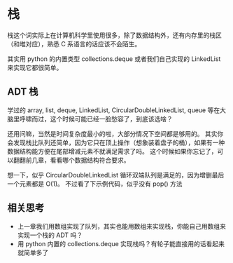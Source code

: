 # 栈

栈这个词实际上在计算机科学里使用很多，除了数据结构外，还有内存里的栈区 （和堆对应），熟悉 C 系语言的话应该不会陌生。 

其实用 python 的内置类型 collections.deque 或者我们自己实现的 LinkedList 来实现它都很简单。

## ADT 栈

学过的 array, list, deque, LinkedList, CircularDoubleLinkedList, queue 等在大脑里呼啸而过，这个时候可能已经一脸愁容了，到底该选啥？

还用问嘛，当然是时间复杂度最小的啦，大部分情况下空间都是够用的。 其实你会发现栈比队列还简单，因为它只在顶上操作（想象装着盘子的桶），如果有一种数据结构能方便在尾部增减元素不就满足需求了吗。 这个时候如果你忘记了，可以翻翻前几章，看看哪个数据结构符合要求。

想一下，似乎 CircularDoubleLinkedList 循环双端队列是满足的，因为增删最后一个元素都是 O(1)。 不过看了下示例代码，似乎没有 pop() 方法

## 相关思考

* 上一章我们用数组实现了队列，其实也能用数组来实现栈，你能自己用数组来实现一个栈的 ADT 吗？
* 用 python 内置的 collections.deque 实现栈吗？有轮子能直接用的话看起来就简单多了